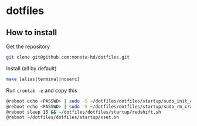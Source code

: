 # dotfiles
## How to install
Get the repository
```bash
git clone git@github.com:monsta-hd/dotfiles.git
```
Install (all by default)
```bash
make [alias|terminal|noserc]
```
Run `crontab -e` and copy this
```bash
@reboot echo <PASSWD> | sudo -S ~/dotfiles/dotfiles/startup/sudo_init_cuda.sh
@reboot echo <PASSWD> | sudo -S ~/dotfiles/dotfiles/startup/sudo_rm_crash.sh
@reboot sleep 15 && ~/dotfiles/dotfiles/startup/redshift.sh
@reboot ~/dotfiles/dotfiles/startup/xset.sh
```
